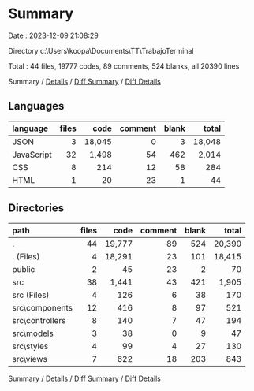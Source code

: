 # Summary

Date : 2023-12-09 21:08:29

Directory c:\\Users\\koopa\\Documents\\TT\\TrabajoTerminal

Total : 44 files,  19777 codes, 89 comments, 524 blanks, all 20390 lines

Summary / [Details](details.md) / [Diff Summary](diff.md) / [Diff Details](diff-details.md)

## Languages
| language | files | code | comment | blank | total |
| :--- | ---: | ---: | ---: | ---: | ---: |
| JSON | 3 | 18,045 | 0 | 3 | 18,048 |
| JavaScript | 32 | 1,498 | 54 | 462 | 2,014 |
| CSS | 8 | 214 | 12 | 58 | 284 |
| HTML | 1 | 20 | 23 | 1 | 44 |

## Directories
| path | files | code | comment | blank | total |
| :--- | ---: | ---: | ---: | ---: | ---: |
| . | 44 | 19,777 | 89 | 524 | 20,390 |
| . (Files) | 4 | 18,291 | 23 | 101 | 18,415 |
| public | 2 | 45 | 23 | 2 | 70 |
| src | 38 | 1,441 | 43 | 421 | 1,905 |
| src (Files) | 4 | 126 | 6 | 38 | 170 |
| src\\components | 12 | 416 | 8 | 97 | 521 |
| src\\controllers | 8 | 140 | 7 | 47 | 194 |
| src\\models | 3 | 38 | 0 | 9 | 47 |
| src\\styles | 4 | 99 | 4 | 27 | 130 |
| src\\views | 7 | 622 | 18 | 203 | 843 |

Summary / [Details](details.md) / [Diff Summary](diff.md) / [Diff Details](diff-details.md)